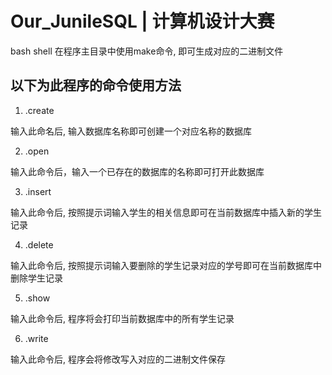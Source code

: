 # Our_JunileSQL | 计算机设计大赛
bash shell
在程序主目录中使用make命令, 即可生成对应的二进制文件

## 以下为此程序的命令使用方法
1. .create 

输入此命名后, 输入数据库名称即可创建一个对应名称的数据库

2. .open 

输入此命令后，输入一个已存在的数据库的名称即可打开此数据库

3. .insert 

输入此命令后, 按照提示词输入学生的相关信息即可在当前数据库中插入新的学生记录

4. .delete 

输入此命令后, 按照提示词输入要删除的学生记录对应的学号即可在当前数据库中删除学生记录

5. .show 

输入此命令后, 程序将会打印当前数据库中的所有学生记录

6. .write 

输入此命令后, 程序会将修改写入对应的二进制文件保存
